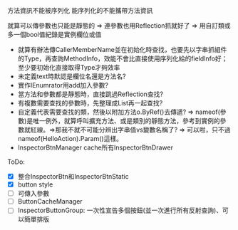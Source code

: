 方法資訊不能被序列化
能序列化的不能攜帶方法資訊

就算可以傳參數也只能是靜態的
=> 連參數也用Reflection抓就好了
=> 用自訂類或多一個bool值紀錄是實例欄位或值

* 就算有辦法傳CallerMemberName並在初始化時查找，也要先以字串抓組件的Type，再查詢MethodInfo，效能不會比直接使用序列化給的fieldInfo好；至少要初始化直接取得Type才夠效率
* 未定義text時默認是欄位名還是方法名?
* 實作IEnumrator用add加入參數?
* 當方法和參數都是靜態時，直接跳過Reflection查找?
* 有複數需要查找的參數時，先整理成List再一起查找?
* 自定義代表需要查找的類，然後以附加方法o.ByRef()去傳遞? => nameof(參數)是唯一例外，就算呼叫擴充方法、或是類別的靜態方法，參考到實例的參數就紅線。=>那我不就不可能分辨出字串值vs變數名稱了? => 可以啦，只不過nameof(HelloAction).Param()這樣。
* InspectorBtnManager cache所有InspectorBtnDrawer

ToDo:

- [x] 整合InspectorBtn和InspectorBtnStatic
- [x] button style
- [ ] 可傳入參數
- [ ] ButtonCacheManager
- [ ] InspectorButtonGroup: 一次性宣告多個按鈕(並一次進行所有反射查詢)、可以簡單排版